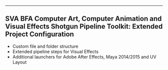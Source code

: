 -------------------------------------------------------------------------
SVA BFA Computer Art, Computer Animation and Visual Effects
Shotgun Pipeline Toolkit: Extended Project Configuration
-------------------------------------------------------------------------

- Custom file and folder structure
- Extended pipeline steps for Visual Effects
- Additional launchers for Adobe After Effects, Maya 2014/2015 and UV Layout

